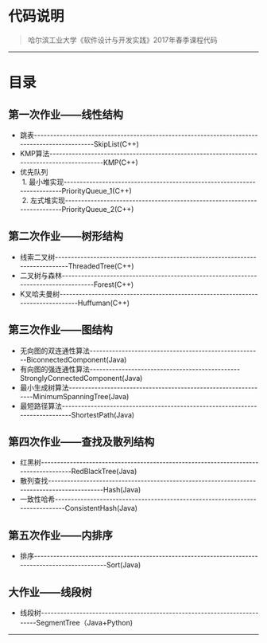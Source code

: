 # 代码说明

> 哈尔滨工业大学《软件设计与开发实践》2017年春季课程代码   

---
# 目录
## 第一次作业——线性结构
* 跳表---------------------------------------------------------------------------------------------SkipList(C++)
* KMP算法-------------------------------------------------------------------------------------------KMP(C++)
* 优先队列  
  1. 最小堆实现-------------------------------------------------------------------------PriorityQueue\_1(C++)  
  2. 左式堆实现-------------------------------------------------------------------------PriorityQueue\_2(C++)

## 第二次作业——树形结构
* 线索二叉树------------------------------------------------------------------------------ThreadedTree(C++)
* 二叉树与森林------------------------------------------------------------------------------------Forest(C++)
* K叉哈夫曼树--------------------------------------------------------------------------------Huffuman(C++)

## 第三次作业——图结构
* 无向图的双连通性算法------------------------------------------------------BiconnectedComponent(Java)
* 有向图的强连通性算法-----------------------------------------------StronglyConnectedComponent(Java)
* 最小生成树算法---------------------------------------------------------------MinimumSpanningTree(Java)
* 最短路径算法-----------------------------------------------------------------------------ShortestPath(Java)

## 第四次作业——查找及散列结构
* 红黑树------------------------------------------------------------------------------------RedBlackTree(Java)
* 散列查找-------------------------------------------------------------------------------------------Hash(Java)
* 一致性哈希-----------------------------------------------------------------------------ConsistentHash(Java)

## 第五次作业——内排序
* 排序-------------------------------------------------------------------------------------------------Sort(Java)

## 大作业——线段树
* 线段树-------------------------------------------------------------------------SegmentTree（Java+Python)
---

